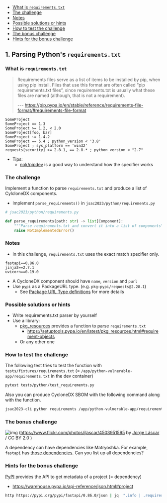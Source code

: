 - [What is `requirements.txt`](#what-is-requirementstxt)
- [The challenge](#the-challenge)
- [Notes](#notes)
- [Possible solutions or hints](#possible-solutions-or-hints)
- [How to test the challenge](#how-to-test-the-challenge)
- [The bonus challenge](#the-bonus-challenge)
- [Hints for the bonus challenge](#hints-for-the-bonus-challenge)

## 1. Parsing Python's `requirements.txt`

### What is `requirements.txt`

> Requirements files serve as a list of items to be installed by pip, when using pip install. Files that use this format are often called “pip requirements.txt files”, since requirements.txt is usually what these files are named (although, that is not a requirement).
>
> --- https://pip.pypa.io/en/stable/reference/requirements-file-format/#requirements-file-format

```
SomeProject
SomeProject == 1.3
SomeProject >= 1.2, < 2.0
SomeProject[foo, bar]
SomeProject ~= 1.4.2
SomeProject == 5.4 ; python_version < '3.8'
SomeProject ; sys_platform == 'win32'
requests[security] >= 2.8.1, == 2.8.* ; python_version < "2.7"
```

- Tips:
  - [nok/pipdev](https://github.com/nok/pipdev) is a good way to understand how the specifier works

### The challenge

Implement a function to parse `requirements.txt` and produce a list of CylcloneDX components.

- Implement `parse_requirements()` in `jsac2023/python/requirements.py`

```python
# jsac2023/python/requirements.py

def parse_requirements(path: str) -> list[Component]:
    """Parse requirements.txt and convert it into a list of components"""
    raise NotImplementedError()
```

### Notes

- In this challenge, `requirements.txt` uses the exact match specifier only.

```
fastapi==0.86.0
jinja2==2.7.1
uvicorn==0.19.0
```

- A CycloneDX component should have `name`, `version` and `purl`
- Use `pypi` as a PackageURL type. (e.g. `pkg:pypi/requests@2.28.1`)
  - See [Package URL Type definitions](https://github.com/package-url/purl-spec/blob/master/PURL-TYPES.rst) for more details

### Possible solutions or hints

- Write requirements.txt parser by yourself
- Use a library:
  - [pkg_resources](https://setuptools.pypa.io/en/latest/pkg_resources.html) provides a function to parse `requirements.txt`
    - https://setuptools.pypa.io/en/latest/pkg_resources.html#requirement-objects
  - Or any other one

### How to test the challenge

The following test tries to test the function with `tests/fixtures/requirements.txt` (= `/app/python-vulnerable-app/requirements.txt` in the dev container)

```bash
pytest tests/python/test_requirements.py
```

Also you can produce CycloneDX SBOM with the following command along with the function.

```bash
jsac2023-cli python requirements /app/python-vulnerable-app/requirements.txt | jq .
```

### The bonus challenge

![img](https://live.staticflickr.com/4049/4503951595_c658189d92_3k.jpg)
(https://www.flickr.com/photos/jlascar/4503951595 by [Jorge Láscar](https://www.flickr.com/photos/jlascar/) / CC BY 2.0 )

A dependency can have dependencies like Matryoshka.
For example, `fastapi` has [those dependencies](https://github.com/tiangolo/fastapi/blob/master/pyproject.toml#L41-L44). Can you list up all dependencies?

### Hints for the bonus challenge

[PyPI](https://pypi.org/) provides the API to get metadata of a project (= dependency)

- https://warehouse.pypa.io/api-reference/json.html#project

```bash
http https://pypi.org/pypi/fastapi/0.86.0/json | jq  ".info | .requires_dist"
```
